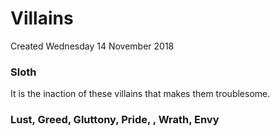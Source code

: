 # Villains
Created Wednesday 14 November 2018

### Sloth
It is the inaction of these villains that makes them troublesome. 


### Lust, Greed, Gluttony, Pride, , Wrath, Envy

